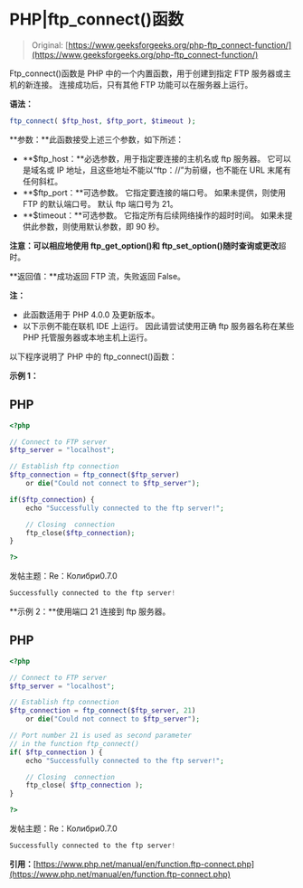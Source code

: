 # PHP|ftp_connect()函数

> Original: [https://www.geeksforgeeks.org/php-ftp_connect-function/](https://www.geeksforgeeks.org/php-ftp_connect-function/)

Ftp_connect()函数是 PHP 中的一个内置函数，用于创建到指定 FTP 服务器或主机的新连接。 连接成功后，只有其他 FTP 功能可以在服务器上运行。

**语法：**

```php
ftp_connect( $ftp_host, $ftp_port, $timeout );
```

**参数：**此函数接受上述三个参数，如下所述：

*   **$ftp_host：**必选参数，用于指定要连接的主机名或 ftp 服务器。 它可以是域名或 IP 地址，且这些地址不能以“ftp：//”为前缀，也不能在 URL 末尾有任何斜杠。
*   **$ftp_port：**可选参数。 它指定要连接的端口号。 如果未提供，则使用 FTP 的默认端口号。 默认 ftp 端口号为 21。
*   **$timeout：**可选参数。 它指定所有后续网络操作的超时时间。 如果未提供此参数，则使用默认参数，即 90 秒。

**注意：可以相应地使用 ftp_get_option()和 ftp_set_option()随时查询或更改**超时。

**返回值：**成功返回 FTP 流，失败返回 False。

**注：**

*   此函数适用于 PHP 4.0.0 及更新版本。
*   以下示例不能在联机 IDE 上运行。 因此请尝试使用正确 ftp 服务器名称在某些 PHP 托管服务器或本地主机上运行。

以下程序说明了 PHP 中的 ftp_connect()函数：

**示例 1：**

## PHP

```php
<?php

// Connect to FTP server
$ftp_server = "localhost";

// Establish ftp connection
$ftp_connection = ftp_connect($ftp_server)
    or die("Could not connect to $ftp_server");

if($ftp_connection) {
    echo "Successfully connected to the ftp server!";

    // Closing  connection
    ftp_close($ftp_connection);
}

?>
```

发帖主题：Re：Колибри0.7.0

```php
Successfully connected to the ftp server!
```

**示例 2：**使用端口 21 连接到 ftp 服务器。

## PHP

```php
<?php

// Connect to FTP server
$ftp_server = "localhost";

// Establish ftp connection
$ftp_connection = ftp_connect($ftp_server, 21)
    or die("Could not connect to $ftp_server");

// Port number 21 is used as second parameter
// in the function ftp_connect()
if( $ftp_connection ) {
    echo "Successfully connected to the ftp server!";

    // Closing  connection
    ftp_close( $ftp_connection );
}

?>
```

发帖主题：Re：Колибри0.7.0

```php
Successfully connected to the ftp server!
```

**引用：**[https://www.php.net/manual/en/function.ftp-connect.php](https://www.php.net/manual/en/function.ftp-connect.php)